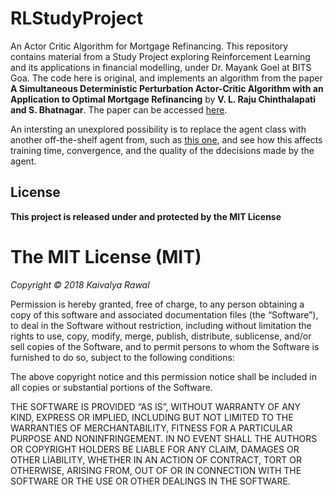 # RLStudyProject

An Actor Critic Algorithm for Mortgage Refinancing. This repository contains material from a Study Project exploring Reinforcement Learning and its applications in financial modelling, under Dr. Mayank Goel at BITS Goa. The code here is original, and implements an algorithm from the paper **A Simultaneous Deterministic Perturbation Actor-Critic Algorithm with an Application to Optimal Mortgage Refinancing** by **V. L. Raju Chinthalapati and S. Bhatnagar**. The paper can be accessed [here](http://ieeexplore.ieee.org/document/4177608/).

An intersting an unexplored possibility is to replace the agent class with another off-the-shelf agent from, such as [this one](https://github.com/openai/baselines/tree/master/baselines/deepq), and see how this affects training time, convergence, and the quality of the ddecisions made by the agent.


## License

**This project is released under and protected by the MIT License**

The MIT License (MIT)
=====================

_Copyright © 2018 Kaivalya Rawal_

Permission is hereby granted, free of charge, to any person
obtaining a copy of this software and associated documentation
files (the “Software”), to deal in the Software without
restriction, including without limitation the rights to use,
copy, modify, merge, publish, distribute, sublicense, and/or sell
copies of the Software, and to permit persons to whom the
Software is furnished to do so, subject to the following
conditions:

The above copyright notice and this permission notice shall be
included in all copies or substantial portions of the Software.

THE SOFTWARE IS PROVIDED “AS IS”, WITHOUT WARRANTY OF ANY KIND,
EXPRESS OR IMPLIED, INCLUDING BUT NOT LIMITED TO THE WARRANTIES
OF MERCHANTABILITY, FITNESS FOR A PARTICULAR PURPOSE AND
NONINFRINGEMENT. IN NO EVENT SHALL THE AUTHORS OR COPYRIGHT
HOLDERS BE LIABLE FOR ANY CLAIM, DAMAGES OR OTHER LIABILITY,
WHETHER IN AN ACTION OF CONTRACT, TORT OR OTHERWISE, ARISING
FROM, OUT OF OR IN CONNECTION WITH THE SOFTWARE OR THE USE OR
OTHER DEALINGS IN THE SOFTWARE.

